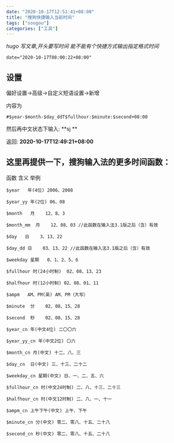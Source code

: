 ```yaml
---
date: "2020-10-17T12:51:41+08:00"
title: "搜狗快捷输入当前时间"
tags: ["sougou"]
categories: ["工具"]
---
```


*hugo 写文章,开头要写时间 能不能有个快捷方式输出指定格式时间*

`date="2020-10-17T08:00:22+08:00"`



## 设置

偏好设置->高级->自定义短语设置->新增

内容为 

`#$year-$month-$day_ddT$fullhour:$minute:$second+08:00`

然后再中文状态下输入: **sj **

返回: **2020-10-17T12:49:21+08:00**



## 这里再提供一下，搜狗输入法的更多时间函数：


 函数   含义   举例

 ``` shell
 $year   年(4位) 2006、2008

 $year_yy 年(2位) 06、08

 $month   月    12、8、3

 $month_mm  月    12、08、03 //此函数在输入法3.1版之后（含）有效

 $day   日    3、13、22

 $day_dd 日    03、13、22 //此函数在输入法3.1版之后（含）有效

 $weekday 星期   0、1、2、5、6

 $fullhour 时(24小时制)  02、08、13、23

 $halfhour 时(12小时制) 02、08、01、11

 $ampm   AM、PM(英) AM、PM（大写）

 $minute  分    02、08、15、28

 $second  秒    02、08、15、28

 $year_cn 年(中文4位) 二〇〇六

 $year_yy_cn 年(中文2位) 〇六

 $month_cn 月(中文) 十二、八、三

 $day_cn  日(中文) 三、十三、二十二

 $weekday_cn 星期(中文) 日、一、二、五、六

 $fullhour_cn 时(中文24时制) 二、八、十三、二十三

 $halfhour_cn 时(中文12时制) 二、八、一、十一

 $ampm_cn 上午下午(中文) 上午、下午

 $minute_cn 分(中文) 零二、零八、十五、二十八

 $second_cn 秒(中文) 零二、零八、十五、二十八
 ```